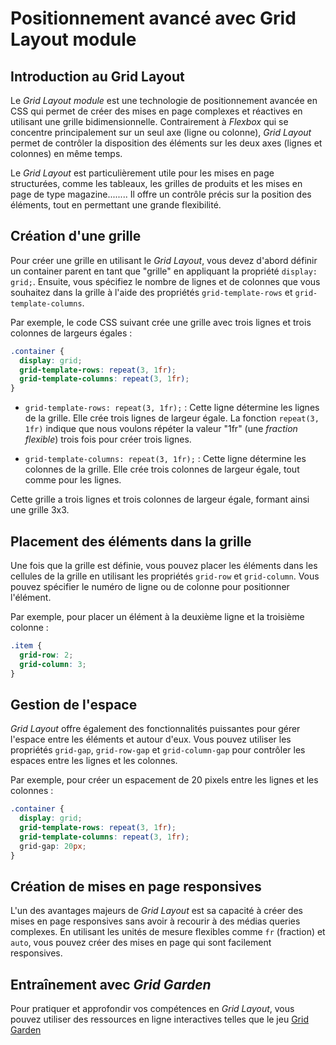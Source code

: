 # Positionnement avancé avec Grid Layout module

## Introduction au Grid Layout

Le _Grid Layout module_ est une technologie de positionnement avancée en CSS qui permet de créer des mises en page complexes et réactives en utilisant une grille bidimensionnelle. Contrairement à _Flexbox_ qui se concentre principalement sur un seul axe (ligne ou colonne), _Grid Layout_ permet de contrôler la disposition des éléments sur les deux axes (lignes et colonnes) en même temps.

Le _Grid Layout_ est particulièrement utile pour les mises en page structurées, comme les tableaux, les grilles de produits et les mises en page de type magazine........ Il offre un contrôle précis sur la position des éléments, tout en permettant une grande flexibilité.

## Création d'une grille

Pour créer une grille en utilisant le _Grid Layout_, vous devez d'abord définir un container parent en tant que "grille" en appliquant la propriété `display: grid;`. Ensuite, vous spécifiez le nombre de lignes et de colonnes que vous souhaitez dans la grille à l'aide des propriétés `grid-template-rows` et `grid-template-columns`.

Par exemple, le code CSS suivant crée une grille avec trois lignes et trois colonnes de largeurs égales :

```css
.container {
  display: grid;
  grid-template-rows: repeat(3, 1fr);
  grid-template-columns: repeat(3, 1fr);
}
```

- `grid-template-rows: repeat(3, 1fr);` : Cette ligne détermine les lignes de la grille. Elle crée trois lignes de largeur égale. La fonction `repeat(3, 1fr)` indique que nous voulons répéter la valeur "1fr" (une *fraction flexible*) trois fois pour créer trois lignes.

- `grid-template-columns: repeat(3, 1fr);` : Cette ligne détermine les colonnes de la grille. Elle crée trois colonnes de largeur égale, tout comme pour les lignes.

Cette grille a trois lignes et trois colonnes de largeur égale, formant ainsi une grille 3x3. 

## Placement des éléments dans la grille

Une fois que la grille est définie, vous pouvez placer les éléments dans les cellules de la grille en utilisant les propriétés `grid-row` et `grid-column`. Vous pouvez spécifier le numéro de ligne ou de colonne pour positionner l'élément.

Par exemple, pour placer un élément à la deuxième ligne et la troisième colonne :

```css
.item {
  grid-row: 2;
  grid-column: 3;
}
```

## Gestion de l'espace

_Grid Layout_ offre également des fonctionnalités puissantes pour gérer l'espace entre les éléments et autour d'eux. Vous pouvez utiliser les propriétés `grid-gap`, `grid-row-gap` et `grid-column-gap` pour contrôler les espaces entre les lignes et les colonnes.

Par exemple, pour créer un espacement de 20 pixels entre les lignes et les colonnes :

```css
.container {
  display: grid;
  grid-template-rows: repeat(3, 1fr);
  grid-template-columns: repeat(3, 1fr);
  grid-gap: 20px;
}
```

## Création de mises en page responsives

L'un des avantages majeurs de _Grid Layout_ est sa capacité à créer des mises en page responsives sans avoir à recourir à des médias queries complexes. En utilisant les unités de mesure flexibles comme `fr` (fraction) et `auto`, vous pouvez créer des mises en page qui sont facilement responsives.

## Entraînement avec _Grid Garden_

Pour pratiquer et approfondir vos compétences en _Grid Layout_, vous pouvez utiliser des ressources en ligne interactives telles que le jeu [Grid Garden](https://cssgridgarden.com/) 